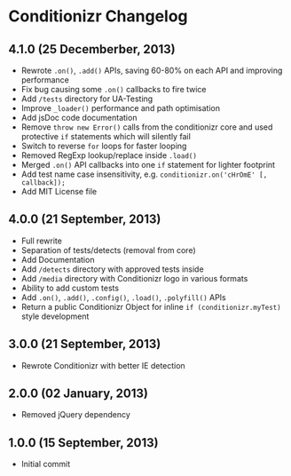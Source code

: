 # Conditionizr Changelog

## 4.1.0 (25 Decemberber, 2013)

* Rewrote `.on()`, `.add()` APIs, saving 60-80% on each API and improving performance
* Fix bug causing some `.on()` callbacks to fire twice
* Add `/tests` directory for UA-Testing
* Improve `_loader()` performance and path optimisation
* Add jsDoc code documentation
* Remove `throw new Error()` calls from the conditionizr core and used protective `if` statements which will silently fail
* Switch to reverse `for` loops for faster looping
* Removed RegExp lookup/replace inside `.load()`
* Merged `.on()` API callbacks into one `if` statement for lighter footprint
* Add test name case insensitivity, e.g. `conditionizr.on('cHrOmE' [, callback]);`
* Add MIT License file

## 4.0.0 (21 September, 2013)

* Full rewrite
* Separation of tests/detects (removal from core)
* Add Documentation
* Add `/detects` directory with approved tests inside
* Add `/media` directory with Conditionizr logo in various formats
* Ability to add custom tests
* Add `.on()`, `.add()`, `.config()`, `.load()`, `.polyfill()` APIs
* Return a public Conditionizr Object for inline `if (conditionizr.myTest)` style development

## 3.0.0 (21 September, 2013)

* Rewrote Conditionizr with better IE detection

## 2.0.0 (02 January, 2013)

* Removed jQuery dependency

## 1.0.0 (15 September, 2013)

* Initial commit
